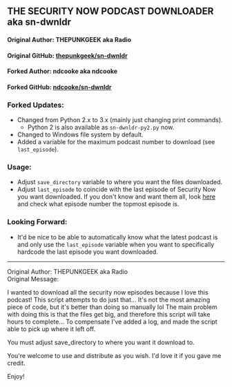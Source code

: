 ## THE SECURITY NOW PODCAST DOWNLOADER aka sn-dwnldr  

#### Original Author: THEPUNKGEEK aka Radio  
#### Original GitHub: [thepunkgeek/sn-dwnldr](https://github.com/thepunkgeek/sn-dwnldr)  
#### Forked Author: ndcooke aka ndcooke  
#### Forked GitHub: [ndcooke/sn-dwnldr](https://github.com/ndcooke/sn-dwnldr)  

### Forked Updates:  
* Changed from Python 2.x to 3.x (mainly just changing print commands).
  * Python 2 is also available as `sn-dwnldr-py2.py` now.
* Changed to Windows file system by default.
* Added a variable for the maximum podcast number to download (see `last_episode`).
 
### Usage:  
* Adjust `save_directory` variable to where you want the files downloaded.
* Adjust `last_episode` to coincide with the last episode of Security Now you
want downloaded.  If you don't know and want them all, look [here](https://www.grc.com/securitynow.htm) 
and check what episode number the topmost episode is.  
 
### Looking Forward:  
* It'd be nice to be able to automatically know what the latest podcast is and
only use the `last_episode` variable when you want to specifically hardcode 
the last episode you want downloaded.
 
 
* * *  
 
Original Author: THEPUNKGEEK aka Radio  
Original Message:  
  
I wanted to download all the security now episodes because I love this podcast!
This script attempts to do just that...
It's not the most amazing piece of code, but it's better than doing so manually lol
The main problem with doing this is that the files get big, 
and therefore this script will take hours to complete... 
To compensate I've added a log, and made the script able to pick up where it left off.

You must adjust save_directory to where you want it download to.

You're welcome to use and distribute as you wish. I'd love it if you gave me credit.

Enjoy! 
